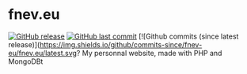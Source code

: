 # fnev.eu
[![GitHub release](https://img.shields.io/github/release/fnev-eu/fnev.eu/all.svg?style=flat-square)]()
[![GitHub last commit](https://img.shields.io/github/last-commit/fnev-eu/fnev.eu.svg?style=flat-square)]()
[![Github commits (since latest release)](https://img.shields.io/github/commits-since/fnev-eu/fnev.eu/latest.svg?
My personnal website, made with PHP and MongoDBt
